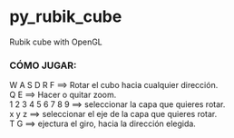 # py_rubik_cube
Rubik cube with OpenGL

### CÓMO JUGAR:
W A S D R F  ==> Rotar el cubo hacia cualquier dirección. </br>
Q E ==> Hacer o quitar zoom. </br>
1 2 3 4 5 6 7 8 9 ==> seleccionar la capa que quieres rotar. </br>
x y z ==> seleccionar el eje de la capa que quieres rotar. </br>
T G ==> ejectura el giro, hacia la dirección elegida.

